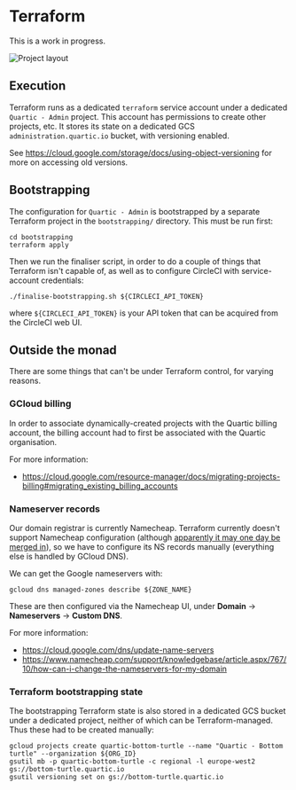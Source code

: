 # Terraform

This is a work in progress.

![Project layout](../diagrams/project-layout.png)

## Execution

Terraform runs as a dedicated `terraform` service account under a dedicated `Quartic - Admin` project.
This account has permissions to create other projects, etc.  It stores its state on a dedicated GCS
`administration.quartic.io` bucket, with versioning enabled.

See https://cloud.google.com/storage/docs/using-object-versioning for more on accessing old versions.


## Bootstrapping

The configuration for `Quartic - Admin` is bootstrapped by a separate Terraform project in the `bootstrapping/`
directory.  This must be run first:

```
cd bootstrapping
terraform apply
```

Then we run the finaliser script, in order to do a couple of things that Terraform isn't capable of, as well as to
configure CircleCI with service-account credentials:

```
./finalise-bootstrapping.sh ${CIRCLECI_API_TOKEN}
```

where `${CIRCLECI_API_TOKEN}` is your API token that can be acquired from the CircleCI web UI.


## Outside the monad

There are some things that can't be under Terraform control, for varying reasons.


### GCloud billing

In order to associate dynamically-created projects with the Quartic billing account, the billing account had to first
be associated with the Quartic organisation.

For more information:
- https://cloud.google.com/resource-manager/docs/migrating-projects-billing#migrating_existing_billing_accounts


### Nameserver records

Our domain registrar is currently Namecheap.  Terraform currently doesn't support Namecheap configuration (although
[apparently it may one day be merged in](https://github.com/hashicorp/terraform/pull/5846)), so we have to configure
its NS records manually (everything else is handled by GCloud DNS).

We can get the Google nameservers with:

```
gcloud dns managed-zones describe ${ZONE_NAME}
```

These are then configured via the Namecheap UI, under **Domain** -> **Nameservers** -> **Custom DNS**.

For more information:

- https://cloud.google.com/dns/update-name-servers
- https://www.namecheap.com/support/knowledgebase/article.aspx/767/10/how-can-i-change-the-nameservers-for-my-domain


### Terraform bootstrapping state

The bootstrapping Terraform state is also stored in a dedicated GCS bucket under a dedicated project, neither of which
can be Terraform-managed.  Thus these had to be created manually:

```
gcloud projects create quartic-bottom-turtle --name "Quartic - Bottom turtle" --organization ${ORG_ID}
gsutil mb -p quartic-bottom-turtle -c regional -l europe-west2 gs://bottom-turtle.quartic.io
gsutil versioning set on gs://bottom-turtle.quartic.io
```